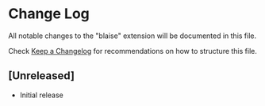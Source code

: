 # Change Log

All notable changes to the "blaise" extension will be documented in this file.

Check [Keep a Changelog](http://keepachangelog.com/) for recommendations on how to structure this file.

## [Unreleased]

- Initial release